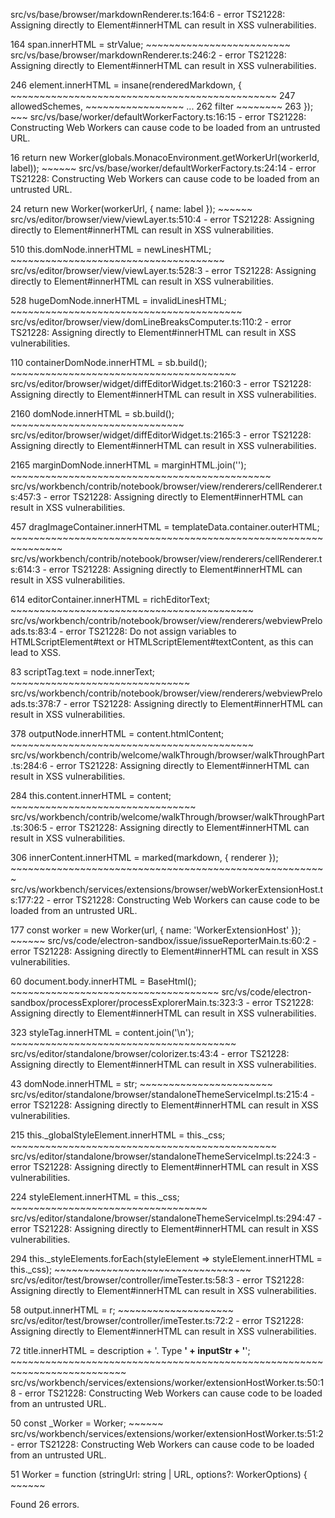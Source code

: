 src/vs/base/browser/markdownRenderer.ts:164:6 - error TS21228: Assigning directly to Element#innerHTML can result in XSS vulnerabilities.

164                             span.innerHTML = strValue;
                                ~~~~~~~~~~~~~~~~~~~~~~~~~
src/vs/base/browser/markdownRenderer.ts:246:2 - error TS21228: Assigning directly to Element#innerHTML can result in XSS vulnerabilities.

246  element.innerHTML = insane(renderedMarkdown, {
     ~~~~~~~~~~~~~~~~~~~~~~~~~~~~~~~~~~~~~~~~~~~~~~
247     allowedSchemes,
    ~~~~~~~~~~~~~~~~~
...
262     filter
    ~~~~~~~~
263  });
    ~~~
src/vs/base/worker/defaultWorkerFactory.ts:16:15 - error TS21228: Constructing Web Workers can cause code to be loaded from an untrusted URL.

16              return new Worker(globals.MonacoEnvironment.getWorkerUrl(workerId, label));
                           ~~~~~~
src/vs/base/worker/defaultWorkerFactory.ts:24:14 - error TS21228: Constructing Web Workers can cause code to be loaded from an untrusted URL.

24      return new Worker(workerUrl, { name: label });
                   ~~~~~~
src/vs/editor/browser/view/viewLayer.ts:510:4 - error TS21228: Assigning directly to Element#innerHTML can result in XSS vulnerabilities.

510             this.domNode.innerHTML = newLinesHTML;
                ~~~~~~~~~~~~~~~~~~~~~~~~~~~~~~~~~~~~~
src/vs/editor/browser/view/viewLayer.ts:528:3 - error TS21228: Assigning directly to Element#innerHTML can result in XSS vulnerabilities.

528     hugeDomNode.innerHTML = invalidLinesHTML;
        ~~~~~~~~~~~~~~~~~~~~~~~~~~~~~~~~~~~~~~~~
src/vs/editor/browser/view/domLineBreaksComputer.ts:110:2 - error TS21228: Assigning directly to Element#innerHTML can result in XSS vulnerabilities.

110  containerDomNode.innerHTML = sb.build();
     ~~~~~~~~~~~~~~~~~~~~~~~~~~~~~~~~~~~~~~~
src/vs/editor/browser/widget/diffEditorWidget.ts:2160:3 - error TS21228: Assigning directly to Element#innerHTML can result in XSS vulnerabilities.

2160    domNode.innerHTML = sb.build();
        ~~~~~~~~~~~~~~~~~~~~~~~~~~~~~~
src/vs/editor/browser/widget/diffEditorWidget.ts:2165:3 - error TS21228: Assigning directly to Element#innerHTML can result in XSS vulnerabilities.

2165    marginDomNode.innerHTML = marginHTML.join('');
        ~~~~~~~~~~~~~~~~~~~~~~~~~~~~~~~~~~~~~~~~~~~~~
src/vs/workbench/contrib/notebook/browser/view/renderers/cellRenderer.ts:457:3 - error TS21228: Assigning directly to Element#innerHTML can result in XSS vulnerabilities.

457     dragImageContainer.innerHTML = templateData.container.outerHTML;
        ~~~~~~~~~~~~~~~~~~~~~~~~~~~~~~~~~~~~~~~~~~~~~~~~~~~~~~~~~~~~~~~
src/vs/workbench/contrib/notebook/browser/view/renderers/cellRenderer.ts:614:3 - error TS21228: Assigning directly to Element#innerHTML can result in XSS vulnerabilities.

614     editorContainer.innerHTML = richEditorText;
        ~~~~~~~~~~~~~~~~~~~~~~~~~~~~~~~~~~~~~~~~~~
src/vs/workbench/contrib/notebook/browser/view/renderers/webviewPreloads.ts:83:4 - error TS21228: Do not assign variables to HTMLScriptElement#text or HTMLScriptElement#textContent, as this can lead to XSS.

83              scriptTag.text = node.innerText;
                ~~~~~~~~~~~~~~~~~~~~~~~~~~~~~~~
src/vs/workbench/contrib/notebook/browser/view/renderers/webviewPreloads.ts:378:7 - error TS21228: Assigning directly to Element#innerHTML can result in XSS vulnerabilities.

378                                     outputNode.innerHTML = content.htmlContent;
                                        ~~~~~~~~~~~~~~~~~~~~~~~~~~~~~~~~~~~~~~~~~~
src/vs/workbench/contrib/welcome/walkThrough/browser/walkThroughPart.ts:284:6 - error TS21228: Assigning directly to Element#innerHTML can result in XSS vulnerabilities.

284                             this.content.innerHTML = content;
                                ~~~~~~~~~~~~~~~~~~~~~~~~~~~~~~~~
src/vs/workbench/contrib/welcome/walkThrough/browser/walkThroughPart.ts:306:5 - error TS21228: Assigning directly to Element#innerHTML can result in XSS vulnerabilities.

306                     innerContent.innerHTML = marked(markdown, { renderer });
                        ~~~~~~~~~~~~~~~~~~~~~~~~~~~~~~~~~~~~~~~~~~~~~~~~~~~~~~~
src/vs/workbench/services/extensions/browser/webWorkerExtensionHost.ts:177:22 - error TS21228: Constructing Web Workers can cause code to be loaded from an untrusted URL.

177     const worker = new Worker(url, { name: 'WorkerExtensionHost' });
                           ~~~~~~
src/vs/code/electron-sandbox/issue/issueReporterMain.ts:60:2 - error TS21228: Assigning directly to Element#innerHTML can result in XSS vulnerabilities.

60  document.body.innerHTML = BaseHtml();
    ~~~~~~~~~~~~~~~~~~~~~~~~~~~~~~~~~~~~
src/vs/code/electron-sandbox/processExplorer/processExplorerMain.ts:323:3 - error TS21228: Assigning directly to Element#innerHTML can result in XSS vulnerabilities.

323     styleTag.innerHTML = content.join('\n');
        ~~~~~~~~~~~~~~~~~~~~~~~~~~~~~~~~~~~~~~~
src/vs/editor/standalone/browser/colorizer.ts:43:4 - error TS21228: Assigning directly to Element#innerHTML can result in XSS vulnerabilities.

43              domNode.innerHTML = str;
                ~~~~~~~~~~~~~~~~~~~~~~~
src/vs/editor/standalone/browser/standaloneThemeServiceImpl.ts:215:4 - error TS21228: Assigning directly to Element#innerHTML can result in XSS vulnerabilities.

215             this._globalStyleElement.innerHTML = this._css;
                ~~~~~~~~~~~~~~~~~~~~~~~~~~~~~~~~~~~~~~~~~~~~~~
src/vs/editor/standalone/browser/standaloneThemeServiceImpl.ts:224:3 - error TS21228: Assigning directly to Element#innerHTML can result in XSS vulnerabilities.

224     styleElement.innerHTML = this._css;
        ~~~~~~~~~~~~~~~~~~~~~~~~~~~~~~~~~~
src/vs/editor/standalone/browser/standaloneThemeServiceImpl.ts:294:47 - error TS21228: Assigning directly to Element#innerHTML can result in XSS vulnerabilities.

294     this._styleElements.forEach(styleElement => styleElement.innerHTML = this._css);
                                                    ~~~~~~~~~~~~~~~~~~~~~~~~~~~~~~~~~~
src/vs/editor/test/browser/controller/imeTester.ts:58:3 - error TS21228: Assigning directly to Element#innerHTML can result in XSS vulnerabilities.

58      output.innerHTML = r;
        ~~~~~~~~~~~~~~~~~~~~
src/vs/editor/test/browser/controller/imeTester.ts:72:2 - error TS21228: Assigning directly to Element#innerHTML can result in XSS vulnerabilities.

72  title.innerHTML = description + '. Type <strong>' + inputStr + '</strong>';
    ~~~~~~~~~~~~~~~~~~~~~~~~~~~~~~~~~~~~~~~~~~~~~~~~~~~~~~~~~~~~~~~~~~~~~~~~~~
src/vs/workbench/services/extensions/worker/extensionHostWorker.ts:50:18 - error TS21228: Constructing Web Workers can cause code to be loaded from an untrusted URL.

50  const _Worker = Worker;
                    ~~~~~~
src/vs/workbench/services/extensions/worker/extensionHostWorker.ts:51:2 - error TS21228: Constructing Web Workers can cause code to be loaded from an untrusted URL.

51  Worker = <any>function (stringUrl: string | URL, options?: WorkerOptions) {
    ~~~~~~


Found 26 errors.
